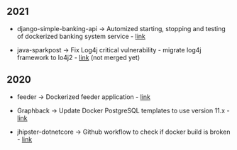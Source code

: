 ## 2021
- django-simple-banking-api →  Automized starting, stopping and testing of dockerized banking system service - [link](https://github.com/Keda87/django-simple-banking-api/issues/3)

- java-sparkpost →  Fix Log4j critical vulnerability - migrate log4j framework to lo4j2 - [link](https://github.com/SparkPost/java-sparkpost/issues/103) (not merged yet)

## 2020

- feeder →  Dockerized feeder application - [link](https://github.com/dreikanter/feeder/issues/250)

- Graphback →  Update Docker PostgreSQL templates to use version 11.x - [link](https://github.com/aerogear/graphback/issues/1195)

- jhipster-dotnetcore → Github workflow to check if docker build is broken - [link](https://github.com/jhipster/jhipster-dotnetcore/pull/425)